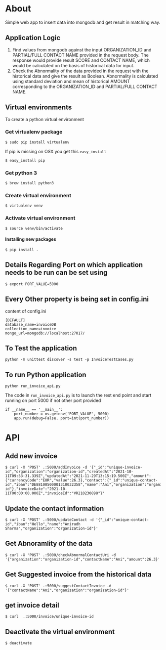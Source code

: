 # About

Simple web app to insert data into mongodb and get result in matching way. 

## Application Logic
1) Find values from mongodb against the input ORGANIZATION_ID and PARTIAL/FULL CONTACT NAME provided in the request body. The response would provide result SCORE and CONTACT NAME, which would be calculated on the basis of historical data for input.
2) Check the Abnormality of the data provided in the request with the historical data and give the result as Boolean. Abnormality is calculated using standard deviation and mean of historical AMOUNT corresponding to the ORGANIZATION_ID and PARTIAL/FULL CONTACT NAME.

## Virtual environments
To create a python virtual environment

### Get virtualenv package
```
$ sudo pip install virtualenv
```

If pip is missing on OSX you get this `easy_install`
```
$ easy_install pip
```

### Get python 3
```
$ brew install python3
```

### Create virtual environment
```
$ virtualenv venv
```

### Activate virtual environment
```
$ source venv/bin/activate
```

#### Installing new packages
```
$ pip install .
```

## Details Regarding Port on which application needs to be run can be set using
```
$ export PORT_VALUE=5000
```

## Every Other property is being set in config.ini
content of config.ini
```
[DEFAULT]
database_name=invoiceDB
collection_name=invoice
mongo_url=mongodb://localhost:27017/
```

## To Test the application
```
python -m unittest discover -s test -p InvoiceTestCases.py
```

## To run Python application
```
python run_invoice_api.py
```

The code in `run_invoice_api.py` is to launch the rest end point and start running on port 5000 if not other port provided

```
if __name__ == '__main__':
    port_number = os.getenv('PORT_VALUE', 5000)
    app.run(debug=False, port=int(port_number))
```

# API

## Add new invoice
```
$ curl -X 'POST' .:5000/addInvoice -d '{"_id":"unique-invoice-id","organization":"organization-id","createdAt":"2021-10-11T09:53:31.339Z","updatedAt":"2021-11-29T13:15:19.500Z","amount":{"currencyCode":"EUR","value":26.3},"contact":{"_id":"unique-contact-id","iban":"DE88100500001310032358","name":"Ani","organization":"organization-id"},"invoiceDate":"2021-10-11T00:00:00.000Z","invoiceId":"VR210230898"}'
```

## Update the contact information
```
$ curl -X 'POST' .:5000/updateContact -d '{"_id":"unique-contact-id","iban":"Hello","name":"Anirudh Sharma","organization":"organization-id"}'
```

## Get Abnoramlity of the data
```
$ curl -X 'POST' .:5000/checkAbnormalContactUri -d '{"organization":"organization-id","contactName":"Ani","amount":26.3}'
```
## Get Suggested invoice from the historical data
```
$ curl -X 'POST' .:5000/suggestContactInvoice -d '{"contactName":"Ani","organization":"organization-id"}'
```

## get invoice detail
```
$ curl  .:5000/invoice/unique-invoice-id
```

## Deactivate the virtual environment
```
$ deactivate
```
